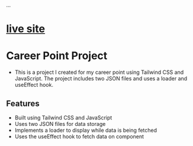 ...

# [live site](https://inspiring-hummingbird-77f9d0.netlify.app/)


# Career Point Project

* This is a project I created for my career point using Tailwind CSS and JavaScript. The project includes two JSON files and uses a loader and useEffect hook.

## Features
* Built using Tailwind CSS and JavaScript
* Uses two JSON files for data storage
* Implements a loader to display while data is being fetched
* Uses the useEffect hook to fetch data on component

